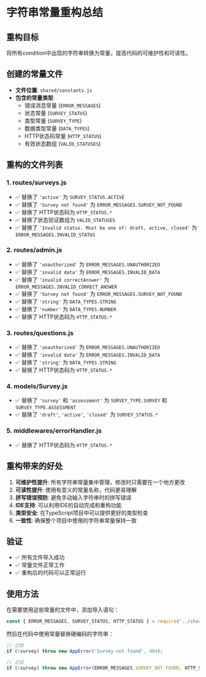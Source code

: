 # 字符串常量重构总结

## 重构目标

将所有condition中出现的字符串转换为常量，提高代码的可维护性和可读性。

## 创建的常量文件

- **文件位置**: `shared/constants.js`
- **包含的常量类型**:
    - 错误消息常量 (`ERROR_MESSAGES`)
    - 状态常量 (`SURVEY_STATUS`)
    - 类型常量 (`SURVEY_TYPE`)
    - 数据类型常量 (`DATA_TYPES`)
    - HTTP状态码常量 (`HTTP_STATUS`)
    - 有效状态数组 (`VALID_STATUSES`)

## 重构的文件列表

### 1. routes/surveys.js

- ✅ 替换了 `'active'` 为 `SURVEY_STATUS.ACTIVE`
- ✅ 替换了 `'Survey not found'` 为 `ERROR_MESSAGES.SURVEY_NOT_FOUND`
- ✅ 替换了 HTTP状态码为 `HTTP_STATUS.*`
- ✅ 替换了状态验证数组为 `VALID_STATUSES`
- ✅ 替换了 `'Invalid status. Must be one of: draft, active, closed'` 为 `ERROR_MESSAGES.INVALID_STATUS`

### 2. routes/admin.js

- ✅ 替换了 `'unauthorized'` 为 `ERROR_MESSAGES.UNAUTHORIZED`
- ✅ 替换了 `'invalid data'` 为 `ERROR_MESSAGES.INVALID_DATA`
- ✅ 替换了 `'invalid correctAnswer'` 为 `ERROR_MESSAGES.INVALID_CORRECT_ANSWER`
- ✅ 替换了 `'Survey not found'` 为 `ERROR_MESSAGES.SURVEY_NOT_FOUND`
- ✅ 替换了 `'string'` 为 `DATA_TYPES.STRING`
- ✅ 替换了 `'number'` 为 `DATA_TYPES.NUMBER`
- ✅ 替换了 HTTP状态码为 `HTTP_STATUS.*`

### 3. routes/questions.js

- ✅ 替换了 `'unauthorized'` 为 `ERROR_MESSAGES.UNAUTHORIZED`
- ✅ 替换了 `'invalid data'` 为 `ERROR_MESSAGES.INVALID_DATA`
- ✅ 替换了 `'string'` 为 `DATA_TYPES.STRING`
- ✅ 替换了 HTTP状态码为 `HTTP_STATUS.*`

### 4. models/Survey.js

- ✅ 替换了 `'survey'` 和 `'assessment'` 为 `SURVEY_TYPE.SURVEY` 和 `SURVEY_TYPE.ASSESSMENT`
- ✅ 替换了 `'draft'`, `'active'`, `'closed'` 为 `SURVEY_STATUS.*`

### 5. middlewares/errorHandler.js

- ✅ 替换了 HTTP状态码为 `HTTP_STATUS.*`

## 重构带来的好处

1. **可维护性提升**: 所有字符串常量集中管理，修改时只需要在一个地方更改
2. **可读性提升**: 使用有意义的常量名称，代码更易理解
3. **拼写错误预防**: 避免手动输入字符串时的拼写错误
4. **IDE支持**: 可以利用IDE的自动完成和重构功能
5. **类型安全**: 在TypeScript项目中可以提供更好的类型检查
6. **一致性**: 确保整个项目中使用的字符串常量保持一致

## 验证

- ✅ 所有文件导入成功
- ✅ 常量文件正常工作
- ✅ 重构后的代码可以正常运行

## 使用方法

在需要使用这些常量的文件中，添加导入语句：

```javascript
const { ERROR_MESSAGES, SURVEY_STATUS, HTTP_STATUS } = require('../shared/constants');
```

然后在代码中使用常量替换硬编码的字符串：

```javascript
// 之前
if (!survey) throw new AppError('Survey not found', 404);

// 之后
if (!survey) throw new AppError(ERROR_MESSAGES.SURVEY_NOT_FOUND, HTTP_STATUS.NOT_FOUND);
```
